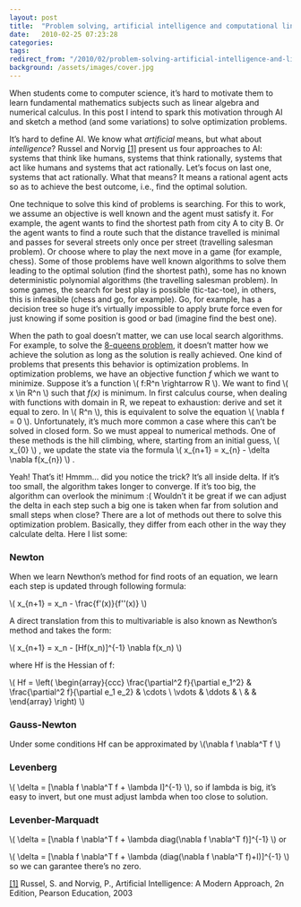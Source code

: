 ```yaml
---
layout: post
title:  "Problem solving, artificial intelligence and computational linear algebra"
date:   2010-02-25 07:23:28
categories: 
tags: 
redirect_from: "/2010/02/problem-solving-artificial-intelligence-and-linear-algebra/"
background: /assets/images/cover.jpg
---
```


When students come to computer science, it’s hard to motivate them to learn
fundamental mathematics subjects such as linear algebra and numerical calculus.
In this post I intend to spark this motivation through AI and sketch a method
(and some variations) to solve optimization problems.

It’s hard to define AI. We know what _artificial_ means, but what about
_intelligence_? Russel and Norvig [[1]](#russel)<a name="back_russel"></a>
present us four approaches to AI: systems that think like humans, systems that
think rationally, systems that act like humans and systems that act rationally.
Let’s focus on last one, systems that act rationally.  What that means? It
means a rational agent acts so as to achieve the best outcome, i.e., find the
optimal solution.

One technique to solve this kind of problems is searching. For this to work, we
assume an objective is well known and the agent must satisfy it. For example,
the agent wants to find the shortest path from city A to city B. Or the agent
wants to find a route such that the distance travelled is minimal and passes
for several streets only once per street (travelling salesman problem). Or
choose where to play the next move in a game (for example, chess). Some of
those problems have well known algorithms to solve them leading to the optimal
solution (find the shortest path), some has no known deterministic polynomial
algorithms (the travelling salesman problem). In some games, the search for
best play is possible (tic-tac-toe), in others, this is infeasible (chess and
go, for example). Go, for example, has a decision tree so huge it’s virtually
impossible to apply brute force even for just knowing if some position is good
or bad (imagine find the best one).

When the path to goal doesn’t matter, we can use local search algorithms. For
example, to solve the [8-queens
problem](http://en.wikipedia.org/wiki/Eight_queens_puzzle), it doesn’t
matter how we achieve the solution as long as the solution is really achieved.
One kind of problems that presents this behavior is optimization problems. In
optimization problems, we have an objective function _f_ which we want to
minimize.  Suppose it’s a function \\( f:R^n \rightarrow R \\). We want to find
\\( x \in R^n  \\) such that _f(x)_ is minimum. In first calculus course, when
dealing with functions with domain in R, we repeat to exhaustion: derive and
set it equal to zero. In \\( R^n  \\), this is equivalent to solve the equation
\\( \nabla f = 0  \\).  Unfortunately, it’s much more common a case where this
can’t be solved in closed form. 
So we must appeal to numerical methods. One of
these methods is the hill climbing, where, starting from an initial guess,
\\( x\_{0} \\) ,
we update the state via the formula 
\\( x\_{n+1} = x\_{n} - \delta \nabla f(x\_{n}) \\) . 

Yeah! That’s it!  Hmmm… did you notice the trick? It’s all inside delta.
If it’s too small, the algorithm takes longer to converge. If it’s too big, the
algorithm can overlook the minimum :( Wouldn’t it be great if we can adjust the
delta in each step such a big one is taken when far from solution and small
steps when close? There are a lot of methods out there to solve this
optimization problem.  Basically, they differ from each other in the way they
calculate delta. Here I list some:

### Newton

When we learn Newthon’s method for find roots of an equation, we learn each step is updated through following formula:

\\( x\_{n+1} = x\_n - \frac{f'(x)}{f''(x)}  \\)

A direct translation from this to multivariable is also known as Newthon’s method and takes the form:

\\( x\_{n+1} = x\_n - [Hf(x\_n)]^{-1} \nabla f(x\_n)  \\)

where Hf is the Hessian of f:

\\( Hf = \left( \begin{array}{ccc} \frac{\partial^2 f}{\partial e\_1^2} & \frac{\partial^2 f}{\partial e\_1 e\_2} & \cdots \\ \vdots & \ddots &  \\  &  &  \end{array} \right)  \\)

### Gauss-Newton

Under some conditions Hf can be approximated by \\(\nabla f \nabla^T f \\)

### Levenberg

\\( \delta = [\nabla f \nabla^T f + \lambda I]^{-1} \\), so if lambda is big, it’s easy to invert, but one must adjust lambda when too close to solution.

### Levenber-Marquadt

\\( \delta = [\nabla f \nabla^T f + \lambda diag(\nabla f \nabla^T f)]^{-1} \\) or

\\( \delta = [\nabla f \nabla^T f + \lambda (diag(\nabla f \nabla^T f)+I)]^{-1} \\) so we can garantee there’s no zero.


<a name="russel"></a>[[1]](#back_russel) Russel, S. and Norvig, P., Artificial Intelligence: A Modern Approach, 2n Edition, Pearson Education, 2003
